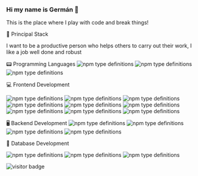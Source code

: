 ### Hi my name is Germán 👋

This is the place where I play with code and break things!

🚀 Principal Stack

I want to be a productive person who helps others to carry out their work, I like a job well done and robust


📟 Programming Languages
<img alt="npm type definitions" src="https://img.shields.io/static/v1?label=Angular&message=Angular&color=purple">
<img alt="npm type definitions" src="https://img.shields.io/npm/types/typescript">
<img alt="npm type definitions" src="https://img.shields.io/static/v1?label=Python&message=Python&color=purple">

💻 Frontend Development

<img alt="npm type definitions" src="https://img.shields.io/static/v1?label=HTML5&message=HTML5&color=green">
<img alt="npm type definitions" src="https://img.shields.io/static/v1?label=CSS3&message=CSS3&color=red">
<img alt="npm type definitions" src="https://img.shields.io/static/v1?label=SASS&message=SASS&color=blue">
<img alt="npm type definitions" src="https://img.shields.io/static/v1?label=RxJS&message=RxJS&color=gray">
<img alt="npm type definitions" src="https://img.shields.io/static/v1?label=NodeJS&message=NodeJS&color=black">
<img alt="npm type definitions" src="https://img.shields.io/static/v1?label=JQUERY&message=JQUERY&color=blue">
<img alt="npm type definitions" src="https://img.shields.io/npm/types/typescript">
<img alt="npm type definitions" src="https://img.shields.io/static/v1?label=Angular&message=Angular&color=purple">
<img alt="npm type definitions" src="https://img.shields.io/static/v1?label=Ionic&message=Ionic&color=yellow">


🖥️ Backend Development
<img alt="npm type definitions" src="https://img.shields.io/static/v1?label=Django&message=Django&color=white">
<img alt="npm type definitions" src="https://img.shields.io/static/v1?label=DjangoREST&message=DjangoREST&color=blue">
<img alt="npm type definitions" src="https://img.shields.io/static/v1?label=Python&message=Python&color=yellow">
<img alt="npm type definitions" src="https://img.shields.io/static/v1?label=Express.js&message=Express.js&color=red">

🔋 Database Development

<img alt="npm type definitions" src="https://img.shields.io/static/v1?label=Postgres&message=Postgres&color=blue">
<img alt="npm type definitions" src="https://img.shields.io/static/v1?label=MariaDB&message=MariaDB&color=white">
<img alt="npm type definitions" src="https://img.shields.io/static/v1?label=SQLite&message=SQLite&color=red">

![visitor badge](https://visitor-badge.glitch.me/badge?page_id=jwenjian.visitor-badge&left_color=red&right_color=green&left_text=Hello%20Visitors)
